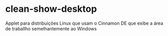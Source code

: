 # clean-show-desktop
Applet para distribuições Linux que usam o Cinnamon DE que exibe a área de traballho semelhantemente ao Windows

